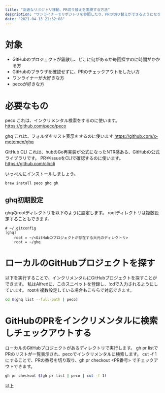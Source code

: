```yaml
---
title: "高速なリポジトリ移動、PR切り替えを実現する方法"
description: "ワンライナーでリポジトリを参照したり、PRの切り替えができるようになります"
date: "2021-04-13 21:32:08"
---
```


# 対象
- GitHubのプロジェクトが霧散し、どこに何があるか毎回探すのに時間がかかる方
- GitHubのブラウザを確認せずに、PRのチェックアウトをしたい方
- ワンライナーが大好きな方
- pecoが好きな方

# 必要なもの
peco
これは、インクリメンタル検索をするのに使います。
https://github.com/peco/peco

ghq
これは、フォルダをリスト表示をするのに使います
https://github.com/x-motemen/ghq

GitHub CLI
これは、hubのGo再実装が公式になったNTR感ある、GitHubの公式ライブラリです。
PRやissueをCLIで確認するのに使います。
https://github.com/cli/cli

いっぺんにインストールしましょう。

```bash
brew install peco ghq gh
```

## ghq初期設定
ghqのrootディレクトリを以下のように設定します。
rootディレクトリは複数設定することもできます。

```.gitconfig
# ~/.gitconfig
[ghq]
	root = ~/<GitHubのプロジェクトが存在する大元のディレクトリ>
	root = ~/ghq
```

# ローカルのGitHubプロジェクトを探す
以下を実行することで、インクリメンタルにGitHubプロジェクトを探すことができます。
私はAlfredに、このスニペットを登録し、!cdで入力されるようにしています。
rootを複数設定している場合もこちらで対応できます。

```bash
cd $(ghq list --full-path | peco)
```

# GitHubのPRをインクリメンタルに検索しチェックアウトする
ローカルのGitHubプロジェクトがあるディレクトリで実行します。
gh pr listでPRのリストが一覧表示され、pecoでインクリメンタルに検索します。
cut -f 1 にすることで、PRの番号を切り取り、gh pr checkout <PR番号> でチェックアウトできます。

```bash
gh pr checkout $(gh pr list | peco | cut -f 1)
```

以上
